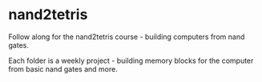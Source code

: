 # nand2tetris
Follow along for the nand2tetris course - building computers from nand gates.

Each folder is a weekly project - building memory blocks for the computer from basic nand gates and more.
